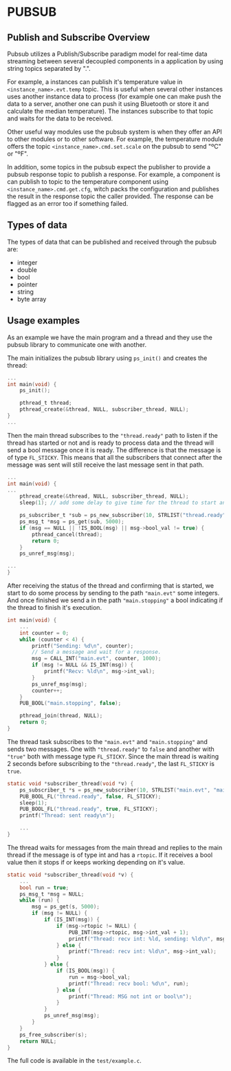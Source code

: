# PUBSUB

## Publish and Subscribe Overview

Pubsub utilizes a Publish/Subscribe paradigm model for real-time data streaming between several decoupled components in a application by using string topics separated by ".".

For example, a instances can publish it's temperature value in `<instance_name>.evt.temp` topic. This is useful when several other instances uses another instance data to process (for example one can make push the data to a server, another one can push it using Bluetooth or store it and calculate the median temperature). The instances subscribe to that topic and waits for the data to be received.

Other useful way modules use the pubsub system is when they offer an API to other modules or to other software. For example, the temperature module offers the topic `<instance_name>.cmd.set.scale` on the pubsub to send "ºC" or "ºF".

In addition, some topics in the pubsub expect the publisher to provide a pubsub response topic to publish a response. For example, a component is can publish to topic to the temperature component using  `<instance_name>.cmd.get.cfg`, witch packs the configuration and publishes the result in the response topic the caller provided. The response can be flagged as an error too if something failed.

## Types of data

The types of data that can be published and received through the pubsub are:

* integer
* double
* bool
* pointer
* string
* byte array


## Usage examples

As an example we have the main program and a thread and they use the pubsub library to communicate one with another.

The main initializes the pubsub library using `ps_init()` and creates the thread:
```c
...
int main(void) {
    ps_init();

    pthread_t thread;
    pthread_create(&thread, NULL, subscriber_thread, NULL);
}
...
```

Then the main thread subscribes to the `"thread.ready"` path to listen if the thread has started or not and is ready to process data and the thread will send a bool message once it is ready. The difference is that the message is of type `FL_STICKY`. This means that all the subscribers that connect after the message was sent will still receive the last message sent in that path.  

```c
...
int main(void) {
...
	pthread_create(&thread, NULL, subscriber_thread, NULL);
	sleep(1); // add some delay to give time for the thread to start and send the status

	ps_subscriber_t *sub = ps_new_subscriber(10, STRLIST("thread.ready"));
	ps_msg_t *msg = ps_get(sub, 5000);
	if (msg == NULL || !IS_BOOL(msg) || msg->bool_val != true) {
		pthread_cancel(thread);
		return 0;
	}
	ps_unref_msg(msg);

...
}
```

After receiving the status of the thread and confirming that is started, we start to do some process by sending to the path `"main.evt"` some integers. And once finished we send a in the path `"main.stopping"` a bool indicating if the thread to finish it's execution. 

```c
int main(void) {
	...
	int counter = 0;
	while (counter < 4) {
		printf("Sending: %d\n", counter);
        // Send a message and wait for a response. 
		msg = CALL_INT("main.evt", counter, 1000);
		if (msg != NULL && IS_INT(msg)) {
			printf("Recv: %ld\n", msg->int_val);
		}
		ps_unref_msg(msg);
		counter++;
	}
	PUB_BOOL("main.stopping", false);

	pthread_join(thread, NULL);
	return 0;
}
```
The thread task subscribes to the `"main.evt"` and `"main.stopping"` and sends two messages. One with `"thread.ready"` to `false` and another with `"true"` both with message type `FL_STICKY`. Since the main thread is waiting 2 seconds before subscribing to the `"thread.ready"`, the last `FL_STICKY` is `true`.

```c
static void *subscriber_thread(void *v) {
	ps_subscriber_t *s = ps_new_subscriber(10, STRLIST("main.evt", "main.stopping"));
	PUB_BOOL_FL("thread.ready", false, FL_STICKY);
	sleep(1);
	PUB_BOOL_FL("thread.ready", true, FL_STICKY);
	printf("Thread: sent ready\n");

	...
}
```

The thread waits for messages from the main thread and replies to the main thread if the message is of type int and has a `rtopic`. If it receives a bool value then it stops if or keeps working depending on it's value. 

```c
static void *subscriber_thread(void *v) {
	...
    bool run = true;
	ps_msg_t *msg = NULL;
	while (run) {
		msg = ps_get(s, 5000);
		if (msg != NULL) {
			if (IS_INT(msg)) {
				if (msg->rtopic != NULL) {
					PUB_INT(msg->rtopic, msg->int_val + 1);
					printf("Thread: recv int: %ld, sending: %ld\n", msg->int_val, msg->int_val + 1);
				} else {
					printf("Thread: recv int: %ld\n", msg->int_val);
				}
			} else {
				if (IS_BOOL(msg)) {
					run = msg->bool_val;
					printf("Thread: recv bool: %d\n", run);
				} else {
					printf("Thread: MSG not int or bool\n");
				}
			}
			ps_unref_msg(msg);
		}
	}
	ps_free_subscriber(s);
	return NULL;
}
```

The full code is available in the `test/example.c`.